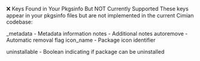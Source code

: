 ❌ Keys Found in Your Pkgsinfo But NOT Currently Supported
These keys appear in your pkgsinfo files but are not implemented in the current Cimian codebase:

_metadata - Metadata information
notes - Additional notes
autoremove - Automatic removal flag
icon_name - Package icon identifier

uninstallable - Boolean indicating if package can be uninstalled
